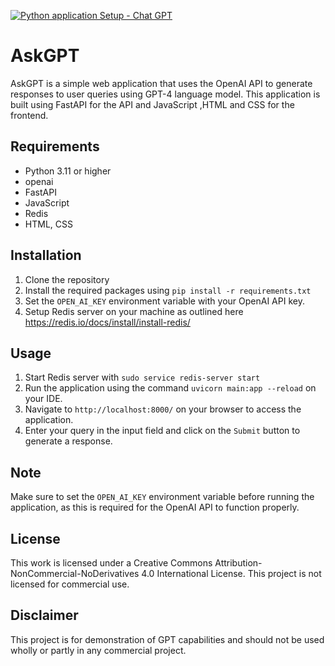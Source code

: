 [![Python application Setup - Chat GPT](https://github.com/paraskuk/chatgptui/actions/workflows/python-app.yml/badge.svg)](https://github.com/paraskuk/chatgptui/actions/workflows/python-app.yml)
# AskGPT

AskGPT is a simple web application that uses the OpenAI API to generate responses to user queries using GPT-4 language model. 
This application is built using FastAPI for the API and JavaScript ,HTML and CSS for the frontend.

## Requirements

- Python 3.11 or higher
- openai
- FastAPI
- JavaScript
- Redis
- HTML, CSS

## Installation

1. Clone the repository
2. Install the required packages using `pip install -r requirements.txt`
3. Set the `OPEN_AI_KEY` environment variable with your OpenAI API key.
4. Setup Redis server on your machine as outlined here https://redis.io/docs/install/install-redis/ 


## Usage
1. Start Redis server with `sudo service redis-server start`
2. Run the application using the command `uvicorn main:app --reload` on your IDE.
2. Navigate to `http://localhost:8000/` on your browser to access the application.
3. Enter your query in the input field and click on the `Submit` button to generate a response.

## Note

Make sure to set the `OPEN_AI_KEY` environment variable before running the application, as this is required for the OpenAI API to function properly.

## License

This work is licensed under a Creative Commons Attribution-NonCommercial-NoDerivatives 4.0 International License.
This project is not licensed for commercial use.

## Disclaimer

This project is for demonstration of GPT capabilities and should not be used wholly or partly in 
any commercial project. 
